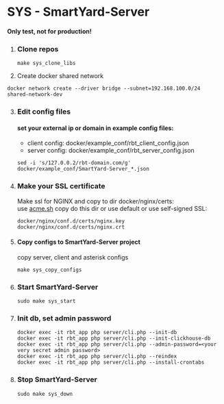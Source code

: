 # SYS - SmartYard-Server
#### Only test, not for production!
1. ### Clone repos 
    ```
    make sys_clone_libs
    ```
2. Create docker shared network
```shell
docker network create --driver bridge --subnet=192.168.100.0/24 shared-network-dev 
```

3. ### Edit config files
    #### set your external ip or domain in example config files:
    - client config: docker/example_conf/rbt_client_config.json
    - server config: docker/example_conf/rbt_server_config.json

    ```
    sed -i 's/127.0.0.2/rbt-domain.com/g' docker/example_conf/SmartYard-Server_*.json
    ```

4. ### Make your SSL certificate
    Make ssl for NGINX and copy to dir docker/nginx/certs:  
    use [acme.sh](https://github.com/acmesh-official/acme.sh)
    copy do this dir or use default or use self-signed SSL:
   ````
   docker/nginx/conf.d/certs/nginx.key
   docker/nginx/conf.d/certs/nginx.crt
   ````

5. #### Copy configs to SmartYard-Server project
    copy server, client and asterisk configs
    ```
    make sys_copy_configs
    ```

6. ### Start SmartYard-Server
    ```
    sudo make sys_start
    ```

7. ### Init db, set admin password
    ````
    docker exec -it rbt_app php server/cli.php --init-db
    docker exec -it rbt_app php server/cli.php --init-clickhouse-db
    docker exec -it rbt_app php server/cli.php --admin-password=<your very secret admin password>
    docker exec -it rbt_app php server/cli.php --reindex
    docker exec -it rbt_app php server/cli.php --install-crontabs
    ````

8. ### Stop SmartYard-Server
    ```
    sudo make sys_down
    ```

